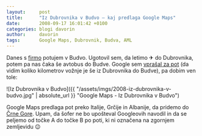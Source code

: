 ```yaml
---
layout:     post
title:      "Iz Dubrovnika v Budvo – kaj predlaga Google Maps"
date:       2008-09-17 16:01:42 +0100
categories: blogi davorin
author:		davorin
tags:		Google Maps, Dubrovnik, Budva, AML
---
```


Danes s [firmo](http://www.adriamedia.si/ "AML") potujem v Budvo. Ugotovil sem, da letimo ✈ do Dubrovnika, potem pa nas čaka še avtobus do Budve. Google sem [vprašal za pot](https://www.google.com/maps/dir/Dubrovnik,+Croatia/Budva,+Montenegro/@42.5041718,17.904344,9z/data=!3m1!4b1!4m13!4m12!1m5!1m1!1s0x134b8ba20835e87d:0x400ad50862bd500!2m2!1d18.0944238!2d42.6506606!1m5!1m1!1s0x134dd495f3e43371:0x3b467f06bc9c3048!2m2!1d18.840295!2d42.2911489?hl=en "Google Maps") (da vidim koliko kilometrov vožnje je še iz Dubrovnika do Budve), pa dobim ven tole:

![Iz Dubrovnika v Budvo]({{ "/assets/imgs/2008-iz-dubrovnika-v-budvo.jpg" | absolute_url }} "Google Maps - Iz Dubrovnika v Budvo")

Google Maps predlaga pot preko Italije, Grčije in Albanije, da pridemo do [Črne Gore](http://www.montenegro.yu/ "Montenegro"). Upam, da šofer ne bo upošteval Googleovih navodil in da se peljemo od točke A do točke B po poti, ki ni označena na zgornjem zemljevidu 😉
